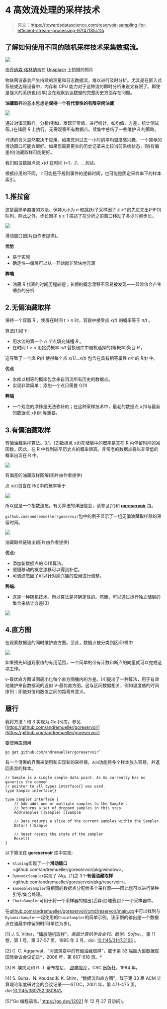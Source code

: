 # 4 高效流处理的采样技术

> 原文：<https://towardsdatascience.com/reservoir-sampling-for-efficient-stream-processing-97f47f85c11b>

## **了解如何使用不同的随机采样技术采集数据流。**

![](img/23b4f18ab35ad0a4d5710ca716a59b09.png)

由[乔纳森·格林纳韦](https://unsplash.com/@jogaway?utm_source=unsplash&utm_medium=referral&utm_content=creditCopyText)在 [Unsplash](https://unsplash.com/s/photos/dice?utm_source=unsplash&utm_medium=referral&utm_content=creditCopyText) 上拍摄的照片

物联网设备会产生持续的测量和日志数据流，难以进行及时分析。尤其是在嵌入式系统或边缘设备中，内存和 CPU 能力对于这种流的即时分析来说太有限了。即使是强大的系统也(迟早)会在观察到达数据的完整历史方面存在问题。

**油藏取样**的基本思想是**保持一个有代表性的有限空间油藏**

![](img/5d88f67b8d0ed31c998665a2ded68e1d.png)

通过对溪流取样。分析(例如，发现异常值，进行统计，如均值、方差、统计测试等。)在储层 *R* 上执行，无需观察所有数据点。续集中总结了一些维护 *R* 的策略。

*代表*的含义显然取决于应用。如果您对过去一小时的平均温度感兴趣，一个简单的滑动窗口可能会很好。如果您需要更长的历史记录来比较当前系统状态，则(有偏差的)油藏取样可能更好。

我们假设数据点流 *x(t)* 在时间 *t=1，2，…到达。*

根据应用的不同， *t* 可能是不规则事件的逻辑时间，也可能是固定采样率下的样本索引。

## 1.推拉窗

这是最简单直接的方法。保持大小为 *n* 和跳跃/子采样因子 *k ≥1* 的先进先出(FIFO)队列。除此之外，步长因子 s ≥ 1 描述了在分析之前窗口移动了多少时间步长。

![](img/e8e5aac4e6c8f0e0345ae634038afbf6.png)

滑动窗口(图片由作者提供)。

**优势**

*   易于实施
*   确定性—储层可以从一开始就非常快地充满

**弊端**

*   油藏 *R* 代表的时间历程较短；长期的概念漂移不容易被发现——异常值会产生嘈杂的分析

## 2.无偏油藏取样

保持一个容器 *R* ，使得在时间 *t > n* 时，容器中接受点 *x(t)* 的概率等于 *n/t* 。

算法[1]如下:

*   用水流的第一个 *n 个*点填充储槽 *R* 。
*   在时间 *t > n* 用接受概率 *n/t* 替换储库中随机选择的(等概率)条目 *R* 。

这导致了一个库 *R(t)* 使得每个点 *x(1)…x(t)* 包含在具有相等属性 *n/t* 的 *R(t)* 中。

**优点**

*   水库以相等的概率包含来自河流所有历史的数据点。
*   实现非常简单；添加一个点只需要 O(1)

**弊端**

*   一个观念的漂移是无法弥补的；在这种采样技术中，最老的数据点 x(1)与最新的数据点 x(t)同等重要。

## 3.有偏油藏取样

有偏油藏采样算法。3.1，[2]数据点 x(t)在储层中的概率是其在 R 内停留时间的减函数。因此，在 R 中找到较早历史点的概率很高。非常老的数据点将以非常低的概率出现在 R 中。

![](img/297065a7a9b4738c4ffec57494a78dd9.png)

有偏差的油藏取样图解(图片由作者提供)

点 x(r)包含在 R(t)中的概率等于

![](img/1a294890bdde912b3bc09fc825a8f87d.png)

所以这是一个指数遗忘。有关算法的详细信息，请参见[2]和 [**goreservoir**](https://github.com/andremueller/goreservoir) 包。

`github.com\andremueller\goservoir`包中的例子显示了一组无偏油藏取样器的滞留时间。

![](img/c8d5d7d6e55565e6aa12399628101c70.png)

油藏取样链输出(图片由作者提供)

**优点:**

*   添加新数据点的 O(1)算法。
*   缓慢移动的概念漂移可以得到补偿。
*   可调遗忘因子可以针对感兴趣的应用进行调整。

**弊端:**

*   这是一种随机技术。所以算法是非确定性的。然而，可以通过运行独立储层的集合来估计方差[3]

![](img/de14e483629125a6ad9603d9347af353.png)

## 4.直方图

在观察数据流的同时维护直方图。至此，数据点被分类到区间/桶中

![](img/9d8c0b2c8d279386eb2743513399a388.png)

如果预先知道观察值的有用范围，一个简单的带有计数和断点的向量就可以完成这项工作。

v-最优直方图试图最小化每个直方图桶内的方差。[4]提出了一种算法，用于有效地维护来自数据流的近似 V-最优直方图。这与区间数据相关，例如温度值的时间序列；即绝对值和数值之间的距离有意义。

## 履行

我将方法 1 和 3 实现为 Go [5]库。参见[https://github.com/andremueller/goreservoir](https://github.com/andremueller/goreservoir)

要使用库调用

```
go get github.com/andremueller/goreservoir`
```

有一个清晰的界面来使用和实现新的采样器。`Add`功能将多个样本放入容器，并返回丢弃的样本。

```
// Sample is a single sample data point. As Go currently has no generics the common
// pointer to all types interface{} was used.
type Sample interface{}

type Sampler interface {
    // Add adds one or multiple samples to the Sampler.
    // Returns a set of dropped samples in this step.
    Add(samples []Sample) []Sample

    // Data returns a slice of the current samples within the Sampler.
    Data() []Sample

    // Reset resets the state of the sampler
    Reset()
}
```

以下算法在 **goreservoir** 库中实现:

*   `Sliding`实现了一个**滑动窗口**<github.com/andremueller/goreservoir/pkg/window>。
*   `DynamicSampler`实现了 Alg。[1]之 3.1-**有偏油藏取样**<github.com/andremueller/goreservoir/pkg/reservoir>。
*   `EnsembleSampler`将相同的数据点分配给多个采样器——因此您可以进行某种引导/集合处理。
*   `ChainSampler`可用于将一个采样器的输出(丢弃点)堆叠到下一个采样器中。

在[github.com/andremueller/goreservoir/cmd/reservoir/main.go](https://github.com/andremueller/goreservoir/blob/master/cmd/reservoir/main.go)中可以找到与`DynamicSampler`一起使用的`ChainSampler`的简单示例。该示例的输出是一个数据点在油藏中停留的时间(单位为步)。

[1] J. S. Vitter，“储层随机取样”，*美国计算机学会会刊。数学。Softw。*，第 11 卷，第 1 号，第 37–57 页，1985 年 3 月，doi: [10.1145/3147.3165](https://doi.org/10.1145/3147.3165) 。

[2] C. C. Aggarwal，“河流演变中的有偏油藏取样”，载于第 32 届超大型数据库国际会议会议记录*，2006 年，第 607-618 页。*

[3] B .埃夫龙和 R. J .蒂布拉尼， [*自举简介*](https://books.google.com?id=gLlpIUxRntoC) 。CRC 出版社，1994 年。

[4] S. Guha、N. Koudas 和 K. Shim，“数据流和直方图”，载于第 33 届 ACM 计算理论年度研讨会的会议记录——STOC，2001 年，第 471-475 页，doi:[10.1145/380752.380841](https://doi.org/10.1145/380752.380841)。

[5]“Go 编程语言。”https://go.dev/(2021 年 12 月 27 日访问)。